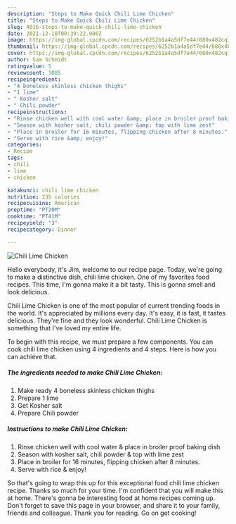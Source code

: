 ```yaml
---
description: "Steps to Make Quick Chili Lime Chicken"
title: "Steps to Make Quick Chili Lime Chicken"
slug: 4016-steps-to-make-quick-chili-lime-chicken
date: 2021-12-18T00:39:22.986Z
image: https://img-global.cpcdn.com/recipes/6252b1a4a5df7e44/680x482cq70/chili-lime-chicken-recipe-main-photo.jpg
thumbnail: https://img-global.cpcdn.com/recipes/6252b1a4a5df7e44/680x482cq70/chili-lime-chicken-recipe-main-photo.jpg
cover: https://img-global.cpcdn.com/recipes/6252b1a4a5df7e44/680x482cq70/chili-lime-chicken-recipe-main-photo.jpg
author: Sam Schmidt
ratingvalue: 5
reviewcount: 1085
recipeingredient:
- "4 boneless skinless chicken thighs"
- "1 lime"
- " Kosher salt"
- " Chili powder"
recipeinstructions:
- "Rinse chicken well with cool water &amp; place in broiler proof baking dish"
- "Season with kosher salt, chili powder &amp; top with lime zest"
- "Place in broiler for 16 minutes, flipping chicken after 8 minutes."
- "Serve with rice &amp; enjoy!"
categories:
- Recipe
tags:
- chili
- lime
- chicken

katakunci: chili lime chicken 
nutrition: 235 calories
recipecuisine: American
preptime: "PT20M"
cooktime: "PT41M"
recipeyield: "3"
recipecategory: Dinner

---
```



![Chili Lime Chicken](https://img-global.cpcdn.com/recipes/6252b1a4a5df7e44/680x482cq70/chili-lime-chicken-recipe-main-photo.jpg)

Hello everybody, it's Jim, welcome to our recipe page. Today, we're going to make a distinctive dish, chili lime chicken. One of my favorites food recipes. This time, I'm gonna make it a bit tasty. This is gonna smell and look delicious.

Chili Lime Chicken is one of the most popular of current trending foods in the world. It's appreciated by millions every day. It's easy, it is fast, it tastes delicious. They're fine and they look wonderful. Chili Lime Chicken is something that I've loved my entire life.




To begin with this recipe, we must prepare a few components. You can cook chili lime chicken using 4 ingredients and 4 steps. Here is how you can achieve that.

<!--inarticleads1-->

##### The ingredients needed to make Chili Lime Chicken:

1. Make ready 4 boneless skinless chicken thighs
1. Prepare 1 lime
1. Get  Kosher salt
1. Prepare  Chili powder




<!--inarticleads2-->

##### Instructions to make Chili Lime Chicken:

1. Rinse chicken well with cool water &amp; place in broiler proof baking dish
1. Season with kosher salt, chili powder &amp; top with lime zest
1. Place in broiler for 16 minutes, flipping chicken after 8 minutes.
1. Serve with rice &amp; enjoy!




So that's going to wrap this up for this exceptional food chili lime chicken recipe. Thanks so much for your time. I'm confident that you will make this at home. There's gonna be interesting food at home recipes coming up. Don't forget to save this page in your browser, and share it to your family, friends and colleague. Thank you for reading. Go on get cooking!
